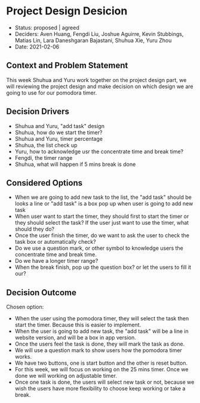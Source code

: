 # Project Design Desicion

* Status: proposed | agreed
* Deciders: Aven Huang, Fengdi Liu, Joshue Aguirre, Kevin Stubbings, Matias Lin,
Lara Daneshgaran Bajastani, Shuhua Xie, Yuru Zhou
* Date: 2021-02-06 


## Context and Problem Statement

  This week Shuhua and Yuru work together on the project design part, we will reviewing the project design and make decision on which design we are going to use for our pomodora timer. 

## Decision Drivers 

* Shuhua and Yuru, "add task" design 
* Shuhua, how do we start the timer?
* Shuhua and Yuru, timer percentage
* Shuhua, the list check up
* Yuru, how to acknowledge usr the concentrate time and break time?
* Fengdi, the timer range
* Shuhua, what will happen if 5 mins break is done


## Considered Options

* When we are going to add new task to the list, the "add task" should be looks a line or "add task" is a box pop up when user is going to add new task 
* When user want to start the timer, they should first to start the timer or they should select the task? If the user just want to use the timer, what should they do?
* Once the user finish the timer, do we want to ask the user to check the task box or automatically check?
* Do we use a question mark, or other symbol to knowledge users the concentrate time and break time.
* Do we have a longer timer range?
* When the break finish, pop up the question box? or let the users to fill it our? 


## Decision Outcome

Chosen option: 
* When the user using the pomodora timer, they will select the task then start the timer. Because this is easier to implement.
* When the user is going to add new task, the "add task" will be a line in website version, and will be a box in app version.
* Once the users feel the task is done, they will mark the task as done.
* We will use a question mark to show users how the pomodora timer works.
* We have two buttons, one is start button and the other is reset button. 
* For this week, we will focus on working on the 25 mins timer. Once we done we will working on adjustable timer.
* Once one task is done, the users will select new task or not, because we wish the users have more flexibility to choose keep working or take a break.

